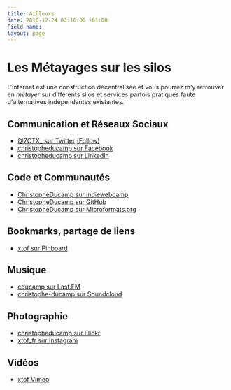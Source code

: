 ```yaml
---
title: Ailleurs
date: 2016-12-24 03:16:00 +01:00
Field name: 
layout: page
---
```


# Les Métayages sur les silos 

L'internet est une construction décentralisée et vous pourrez m'y retrouver en *métayer* sur différents silos et services parfois pratiques faute d'alternatives indépendantes existantes. 

## Communication et Réseaux Sociaux 

* <a rel="me" href="https://twitter.com/@7OTX_">@7OTX_ sur Twitter</a> <a class="twitter-follow-button" href="https://twitter.com/@7OTX_" data-show-count="false" data-show-screen-name="false">(Follow)</a>
* <a rel="me" href="https://facebook.com/christopheducamp">christopheducamp sur Facebook</a>
* <a rel="me" href="https://linkedin.com/in/christopheducamp">christopheducamp sur LinkedIn</a>

## Code et Communautés 

* <a rel="me" href="https://indieweb.org/User:christopheducamp.com">ChristopheDucamp sur indiewebcamp</a>
* <a rel="me" href="https://github.com/christopheducamp">ChristopheDucamp sur GitHub</a>
* <a rel="me" href="https://microformats.org/wiki/User:ChristopheDucamp">ChristopheDucamp sur Microformats.org</a>


## Bookmarks, partage de liens

* <a rel="me" href="http://pinboard.in/u:xtof">xtof sur Pinboard</a>

## Musique

* <a rel="me" href="http://last.fm/users/cducamp">cducamp sur Last.FM</a>
* <a rel="me" href="http://soundcloud.com/christophe-ducamp">christophe-ducamp sur Soundcloud</a>

## Photographie 

* <a rel="me" href="https://flickr.com/photos/christopheducamp">christopheducamp sur Flickr</a>
* <a rel="me" href="https://instagram.com/xtof_fr">xtof_fr sur Instagram</a>

## Vidéos

* <a rel="me" href="https://vimeo.com/xtof">xtof Vimeo</a>
